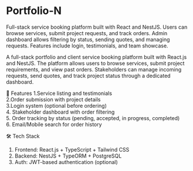 # Portfolio-N
Full-stack service booking platform built with React and NestJS. Users can browse services, submit project requests, and track orders. Admin dashboard allows filtering by status, sending quotes, and managing requests. Features include login, testimonials, and team showcase.

A full-stack portfolio and client service booking platform built with React.js and NestJS. The platform allows users to browse services, submit project requirements, and view past orders. Stakeholders can manage incoming requests, send quotes, and track project status through a dedicated dashboard.

🔧 Features
1.Service listing and testimonials   
2.Order submission with project details  
3.Login system (optional before ordering)  
4. Stakeholder dashboard with order filtering  
5. Order tracking by status (pending, accepted, in progress, completed)  
6. Email/Mobile search for order history  

🛠️ Tech Stack
1. Frontend: React.js + TypeScript + Tailwind CSS  
2. Backend: NestJS + TypeORM + PostgreSQL  
3. Auth: JWT-based authentication (optional)  

